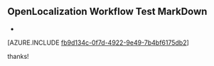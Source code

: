 ## OpenLocalization Workflow Test MarkDown
* 

[AZURE.INCLUDE [fb9d134c-0f7d-4922-9e49-7b4bf6175db2](calleeMd1.md)]

 
thanks!